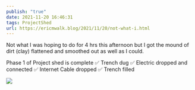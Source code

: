 ```yaml
---
publish: "true"
date: 2021-11-20 16:46:31
tags: ProjectShed
url: https://ericmwalk.blog/2021/11/20/not-what-i.html
---
```


Not what I was hoping to do for 4 hrs this afternoon but I got the mound of dirt (clay) flattened and smoothed out as well as I could.

Phase 1 of Project shed is complete
✅ Trench dug
✅ Electric dropped and connected
✅ Internet Cable dropped
✅ Trench filled


![](https://ericmwalk.blog/uploads/2021/3a4811993c.jpg)